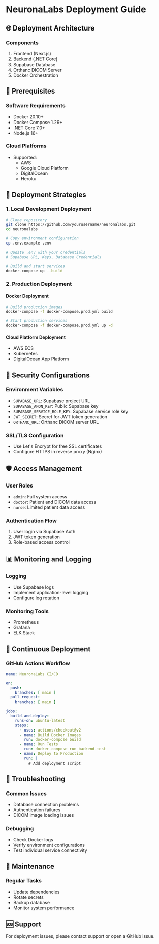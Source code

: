 # NeuronaLabs Deployment Guide

## 🌐 Deployment Architecture

### Components
1. Frontend (Next.js)
2. Backend (.NET Core)
3. Supabase Database
4. Orthanc DICOM Server
5. Docker Orchestration

## 🔧 Prerequisites

### Software Requirements
- Docker 20.10+
- Docker Compose 1.29+
- .NET Core 7.0+
- Node.js 16+

### Cloud Platforms
- Supported:
  - AWS
  - Google Cloud Platform
  - DigitalOcean
  - Heroku

## 🚀 Deployment Strategies

### 1. Local Development Deployment
```bash
# Clone repository
git clone https://github.com/yourusername/neuronalabs.git
cd neuronalabs

# Copy environment configuration
cp .env.example .env

# Update .env with your credentials
# Supabase URL, Keys, Database Credentials

# Build and start services
docker-compose up --build
```

### 2. Production Deployment

#### Docker Deployment
```bash
# Build production images
docker-compose -f docker-compose.prod.yml build

# Start production services
docker-compose -f docker-compose.prod.yml up -d
```

#### Cloud Platform Deployment
- AWS ECS
- Kubernetes
- DigitalOcean App Platform

## 🔐 Security Configurations

### Environment Variables
- `SUPABASE_URL`: Supabase project URL
- `SUPABASE_ANON_KEY`: Public Supabase key
- `SUPABASE_SERVICE_ROLE_KEY`: Supabase service role key
- `JWT_SECRET`: Secret for JWT token generation
- `ORTHANC_URL`: Orthanc DICOM server URL

### SSL/TLS Configuration
- Use Let's Encrypt for free SSL certificates
- Configure HTTPS in reverse proxy (Nginx)

## 🛡️ Access Management

### User Roles
- `admin`: Full system access
- `doctor`: Patient and DICOM data access
- `nurse`: Limited patient data access

### Authentication Flow
1. User login via Supabase Auth
2. JWT token generation
3. Role-based access control

## 📊 Monitoring and Logging

### Logging
- Use Supabase logs
- Implement application-level logging
- Configure log rotation

### Monitoring Tools
- Prometheus
- Grafana
- ELK Stack

## 🔄 Continuous Deployment

### GitHub Actions Workflow
```yaml
name: NeuronaLabs CI/CD

on:
  push:
    branches: [ main ]
  pull_request:
    branches: [ main ]

jobs:
  build-and-deploy:
    runs-on: ubuntu-latest
    steps:
      - uses: actions/checkout@v2
      - name: Build Docker Images
        run: docker-compose build
      - name: Run Tests
        run: docker-compose run backend-test
      - name: Deploy to Production
        run: |
          # Add deployment script
```

## 🚧 Troubleshooting

### Common Issues
- Database connection problems
- Authentication failures
- DICOM image loading issues

### Debugging
- Check Docker logs
- Verify environment configurations
- Test individual service connectivity

## 📝 Maintenance

### Regular Tasks
- Update dependencies
- Rotate secrets
- Backup database
- Monitor system performance

## 🆘 Support
For deployment issues, please contact support or open a GitHub issue.
